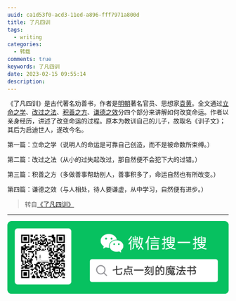 ```yaml
---
uuid: ca1d53f0-acd3-11ed-a896-fff7971a800d
title: 了凡四训
tags:
  - writing
categories:
  - 转载
comments: true
keywords: 了凡四训
date: 2023-02-15 09:55:14
description:
---
```


<!--more-->
<!-- 1. 发布前：删除草稿的 uuid -->
<!-- 2. 发布后：补充tag，category -->

《了凡四训》是古代著名劝善书，作者是[明朝](https://baike.baidu.com/item/明朝/141291?fromModule=lemma_inlink)著名官员、思想家[袁黄](https://baike.baidu.com/item/袁黄/6007248?fromModule=lemma_inlink)。全文通过[立命之学](https://baike.baidu.com/item/立命之学/9915847?fromModule=lemma_inlink)、[改过之法](https://baike.baidu.com/item/改过之法/2439824?fromModule=lemma_inlink)、[积善之方](https://baike.baidu.com/item/积善之方/2441167?fromModule=lemma_inlink)、[谦德之效](https://baike.baidu.com/item/谦德之效/2442062?fromModule=lemma_inlink)分四个部分来讲解如何改变命运。作者以亲身经历，讲述了改变命运的过程。原本为教训自己的儿子，故取名《训子文》；其后为启迪世人，遂改今名。

第一篇：立命之学（说明人的命运是可靠自己创造，而不是被命数所束缚。）

第二篇：改过之法（从小的过失起改过，那自然便不会犯下大的过错。）

第三篇：积善之方（多做善事帮助别人，善事积多了，命运自然也有所改变。）

第四篇：谦德之效（与人相处，待人要谦虚，从中学习，自然便有进步。）

> 转自[《了凡四训》](http://liaofansixun.com/)




---
![20200131220947.png](source/assets/images/leunggeorge.github.io-image-9o2i34.png)
